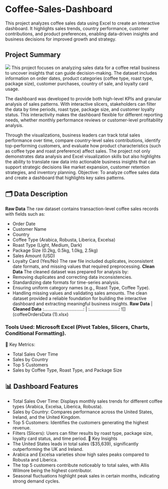 # Coffee-Sales-Dashboard
This project analyzes coffee sales data using Excel to create an interactive dashboard. It highlights sales trends, country performance, customer contributions, and product preferences, enabling data-driven insights and business decisions for improved growth and strategy.
## Project Summary
![](Coffee.png)
This project focuses on analyzing sales data for a coffee retail business to uncover insights that can guide decision-making. The dataset includes information on order dates, product categories (coffee type, roast type, package size), customer purchases, country of sale, and loyalty card usage.

The dashboard was developed to provide both high-level KPIs and granular analysis of sales patterns. With interactive slicers, stakeholders can filter the data by time periods, roast type, package size, and customer loyalty status. This interactivity makes the dashboard flexible for different reporting needs, whether monthly performance reviews or customer-level profitability analysis.

Through the visualizations, business leaders can track total sales performance over time, compare country-level sales contributions, identify top-performing customers, and evaluate how product characteristics (such as coffee type and roast preference) affect sales.
The project not only demonstrates data analysis and Excel visualization skills but also highlights the ability to translate raw data into actionable business insights that can support strategic decisions like market expansion, customer retention strategies, and inventory planning.
Objective: To analyze coffee sales data and create a dashboard that highlights key sales patterns.
## 🗂️ Data Description
**Raw Data**
The raw dataset contains transaction-level coffee sales records with fields such as:
- Order Date
- Customer Name
- Country
- Coffee Type (Arabica, Robusta, Liberica, Excelsa)
- Roast Type (Light, Medium, Dark)
- Package Size (0.2kg, 0.5kg, 1.0kg, 2.5kg)
- Sales Amount (USD)
- Loyalty Card (Yes/No)
The raw file included duplicates, inconsistent date formats, and missing values that required preprocessing.
**Clean Data**
The cleaned dataset was prepared for analysis by:
- Removing duplicates and correcting data inconsistencies.
- Standardizing date formats for time-series analysis.
- Ensuring uniform category names (e.g., Roast Type, Coffee Type).
- Handling missing values and validating sales amounts.
The clean dataset provided a reliable foundation for building the interactive dashboard and extracting meaningful business insights.
      **Raw Data**                   |    **Cleaned Data**
  :...............................:  | :.......................:
   ![](coffeeOrdersData (1).xlsx)

### Tools Used: Microsoft Excel (Pivot Tables, Slicers, Charts, Conditional Formatting).
🎯 Key Metrics:
- Total Sales Over Time
- Sales by Country
- Top 5 Customers
- Sales by Coffee Type, Roast Type, and Package Size
## 📊 Dashboard Features
- Total Sales Over Time: Displays monthly sales trends for different coffee types (Arabica, Excelsa, Liberica, Robusta).
- Sales by Country: Compares performance across the United States, Ireland, and the United Kingdom.
- Top 5 Customers: Identifies the customers generating the highest revenue.
- Filters (Slicers): Users can filter results by roast type, package size, loyalty card status, and time period.
🔑 Key Insights
- The United States leads in total sales ($35,639), significantly outperforming the UK and Ireland.
- Arabica and Excelsa varieties show high sales peaks compared to Robusta and Liberica.
- The top 5 customers contribute noticeably to total sales, with Allis Wilmore being the highest contributor.
- Seasonal fluctuations highlight peak sales in certain months, indicating strong demand cycles.







